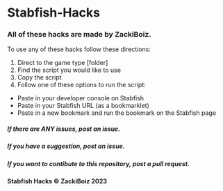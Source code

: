 # Stabfish-Hacks

### All of these hacks are made by ZackiBoiz.

To use any of these hacks follow these directions:
1. Direct to the game type [folder]
2. Find the script you would like to use
3. Copy the script
4. Follow one of these options to run the script:
  - Paste in your developer console on Stabfish
  - Paste in your Stabfish URL (as a bookmarklet)
  - Paste in a new bookmark and run the bookmark on the Stabfish page
  
##### If there are ANY issues, post an issue.
##### If you have a suggestion, post an issue.
##### If you want to contibute to this repository, post a pull request.

#### Stabfish Hacks &copy; ZackiBoiz 2023
